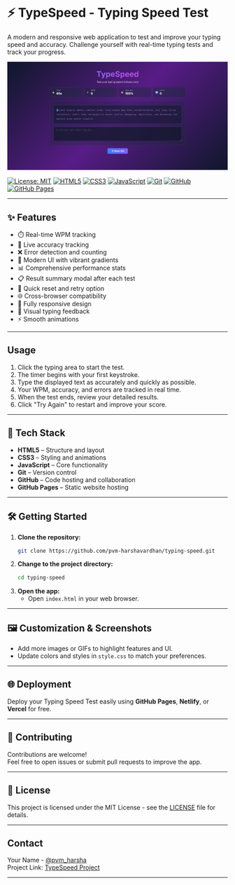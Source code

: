 # ⚡ TypeSpeed - Typing Speed Test

A modern and responsive web application to test and improve your typing speed and accuracy. Challenge yourself with real-time typing tests and track your progress.

![App Screenshot](/project_screenshot.png)

[![License: MIT](https://img.shields.io/badge/License-MIT-yellow.svg)](LICENSE)
[![HTML5](https://img.shields.io/badge/HTML5-E34F26?logo=html5&logoColor=white)](https://developer.mozilla.org/en-US/docs/Web/HTML)
[![CSS3](https://img.shields.io/badge/CSS3-1572B6?logo=css3&logoColor=white)](https://developer.mozilla.org/en-US/docs/Web/CSS)
[![JavaScript](https://img.shields.io/badge/JavaScript-F7DF1E?logo=javascript&logoColor=black)](https://developer.mozilla.org/en-US/docs/Web/JavaScript)
[![Git](https://img.shields.io/badge/Git-F05032?logo=git&logoColor=white)](https://git-scm.com/)
[![GitHub](https://img.shields.io/badge/GitHub-181717?logo=github&logoColor=white)](https://github.com/)
[![GitHub Pages](https://img.shields.io/badge/GitHub_Pages-121013?logo=github&logoColor=white)](https://pages.github.com/)

---

## ✨ Features

- ⏱️ Real-time WPM tracking  
- 🎯 Live accuracy tracking  
- ❌ Error detection and counting  
- 🎨 Modern UI with vibrant gradients  
- 📊 Comprehensive performance stats  
- 📋 Result summary modal after each test  
- 🔁 Quick reset and retry option  
- 🌐 Cross-browser compatibility  
- 📱 Fully responsive design  
- 🌈 Visual typing feedback  
- ⚡ Smooth animations  

---

## Usage

1. Click the typing area to start the test.  
2. The timer begins with your first keystroke.  
3. Type the displayed text as accurately and quickly as possible.  
4. Your WPM, accuracy, and errors are tracked in real time.  
5. When the test ends, review your detailed results.  
6. Click "Try Again" to restart and improve your score. 

---

## 🚀 Tech Stack

- **HTML5** – Structure and layout
- **CSS3** – Styling and animations
- **JavaScript** – Core functionality
- **Git** – Version control
- **GitHub** – Code hosting and collaboration
- **GitHub Pages** – Static website hosting

---

## 🛠️ Getting Started

1. **Clone the repository:**
   ```bash
   git clone https://github.com/pvm-harshavardhan/typing-speed.git
   ```
2. **Change to the project directory:**
   ```bash
   cd typing-speed
   ```
3. **Open the app:**
   - Open `index.html` in your web browser.

---

## 🖼️ Customization & Screenshots

- Add more images or GIFs to highlight features and UI.
- Update colors and styles in `style.css` to match your preferences.

---

## 🌐 Deployment

Deploy your Typing Speed Test easily using **GitHub Pages**, **Netlify**, or **Vercel** for free.

---

## 🤝 Contributing

Contributions are welcome!  
Feel free to open issues or submit pull requests to improve the app.

---

## 📄 License

This project is licensed under the MIT License - see the [LICENSE](LICENSE) file for details.

---

## Contact

Your Name - [@pvm_harsha](https://x.com/pvm_harsha)  
Project Link: [TypeSpeed Project](https://github.com/pvm-harshavardhan/typing-speed-tester)

---
